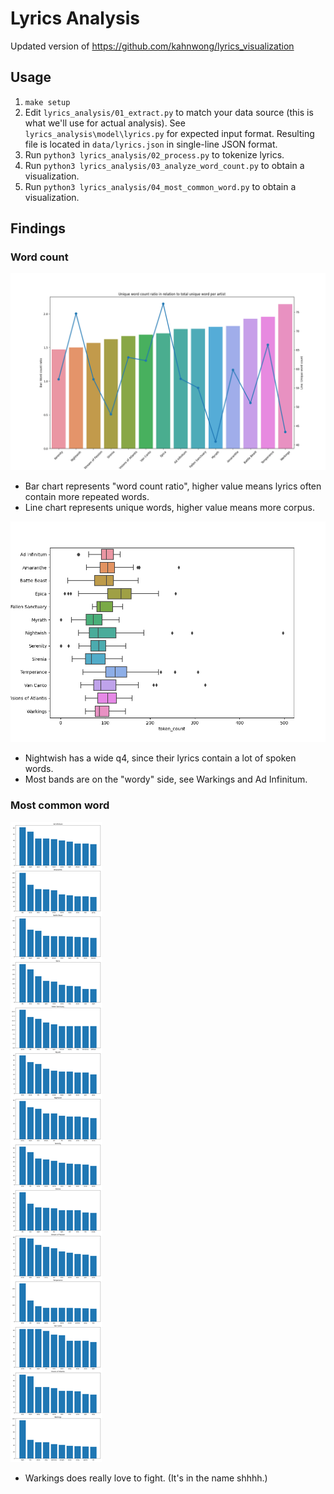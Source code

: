 # Lyrics Analysis

Updated version of <https://github.com/kahnwong/lyrics_visualization>

## Usage

1. `make setup`
2. Edit `lyrics_analysis/01_extract.py` to match your data source (this is what we'll use for actual analysis). See `lyrics_analysis\model\lyrics.py` for expected input format. Resulting file is located in `data/lyrics.json` in single-line JSON format.
3. Run `python3 lyrics_analysis/02_process.py` to tokenize lyrics.
4. Run `python3 lyrics_analysis/03_analyze_word_count.py` to obtain a visualization.
05. Run `python3 lyrics_analysis/04_most_common_word.py` to obtain a visualization.

## Findings

### Word count

![word count](images/word_count.png)

- Bar chart represents "word count ratio", higher value means lyrics often contain more repeated words.
- Line chart represents unique words, higher value means more corpus.

![word count box plot](images/word_count_box_plot.png)

- Nightwish has a wide q4, since their lyrics contain a lot of spoken words.
- Most bands are on the "wordy" side, see Warkings and Ad Infinitum.

### Most common word

![most common word](images/most_common_word.png)

- Warkings does really love to fight. (It's in the name shhhh.)
